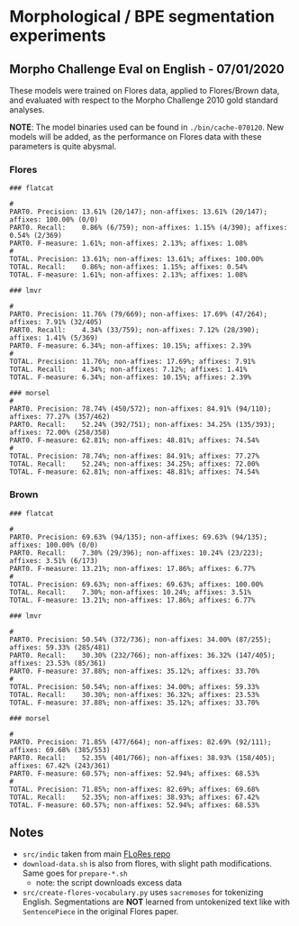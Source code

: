 # Morphological / BPE segmentation experiments

## Morpho Challenge Eval on English - 07/01/2020

These models were trained on Flores data, applied to Flores/Brown data, and evaluated with respect to the Morpho Challenge 2010 gold standard analyses.

**NOTE**: The model binaries used can be found in `./bin/cache-070120`. New models will be added, as the performance on Flores data with these parameters is quite abysmal. 

### Flores
```
### flatcat

#
PART0. Precision: 13.61% (20/147); non-affixes: 13.61% (20/147); affixes: 100.00% (0/0)
PART0. Recall:    0.86% (6/759); non-affixes: 1.15% (4/390); affixes: 0.54% (2/369)
PART0. F-measure: 1.61%; non-affixes: 2.13%; affixes: 1.08%
#
TOTAL. Precision: 13.61%; non-affixes: 13.61%; affixes: 100.00%
TOTAL. Recall:    0.86%; non-affixes: 1.15%; affixes: 0.54%
TOTAL. F-measure: 1.61%; non-affixes: 2.13%; affixes: 1.08%

### lmvr

#
PART0. Precision: 11.76% (79/669); non-affixes: 17.69% (47/264); affixes: 7.91% (32/405)
PART0. Recall:    4.34% (33/759); non-affixes: 7.12% (28/390); affixes: 1.41% (5/369)
PART0. F-measure: 6.34%; non-affixes: 10.15%; affixes: 2.39%
#
TOTAL. Precision: 11.76%; non-affixes: 17.69%; affixes: 7.91%
TOTAL. Recall:    4.34%; non-affixes: 7.12%; affixes: 1.41%
TOTAL. F-measure: 6.34%; non-affixes: 10.15%; affixes: 2.39%

### morsel
#
PART0. Precision: 78.74% (450/572); non-affixes: 84.91% (94/110); affixes: 77.27% (357/462)
PART0. Recall:    52.24% (392/751); non-affixes: 34.25% (135/393); affixes: 72.00% (258/358)
PART0. F-measure: 62.81%; non-affixes: 48.81%; affixes: 74.54%
#
TOTAL. Precision: 78.74%; non-affixes: 84.91%; affixes: 77.27%
TOTAL. Recall:    52.24%; non-affixes: 34.25%; affixes: 72.00%
TOTAL. F-measure: 62.81%; non-affixes: 48.81%; affixes: 74.54%

```


### Brown
```
### flatcat

#
PART0. Precision: 69.63% (94/135); non-affixes: 69.63% (94/135); affixes: 100.00% (0/0)
PART0. Recall:    7.30% (29/396); non-affixes: 10.24% (23/223); affixes: 3.51% (6/173)
PART0. F-measure: 13.21%; non-affixes: 17.86%; affixes: 6.77%
#
TOTAL. Precision: 69.63%; non-affixes: 69.63%; affixes: 100.00%
TOTAL. Recall:    7.30%; non-affixes: 10.24%; affixes: 3.51%
TOTAL. F-measure: 13.21%; non-affixes: 17.86%; affixes: 6.77%

### lmvr

#
PART0. Precision: 50.54% (372/736); non-affixes: 34.00% (87/255); affixes: 59.33% (285/481)
PART0. Recall:    30.30% (232/766); non-affixes: 36.32% (147/405); affixes: 23.53% (85/361)
PART0. F-measure: 37.88%; non-affixes: 35.12%; affixes: 33.70%
#
TOTAL. Precision: 50.54%; non-affixes: 34.00%; affixes: 59.33%
TOTAL. Recall:    30.30%; non-affixes: 36.32%; affixes: 23.53%
TOTAL. F-measure: 37.88%; non-affixes: 35.12%; affixes: 33.70%

### morsel

#
PART0. Precision: 71.85% (477/664); non-affixes: 82.69% (92/111); affixes: 69.68% (385/553)
PART0. Recall:    52.35% (401/766); non-affixes: 38.93% (158/405); affixes: 67.42% (243/361)
PART0. F-measure: 60.57%; non-affixes: 52.94%; affixes: 68.53%
#
TOTAL. Precision: 71.85%; non-affixes: 82.69%; affixes: 69.68%
TOTAL. Recall:    52.35%; non-affixes: 38.93%; affixes: 67.42%
TOTAL. F-measure: 60.57%; non-affixes: 52.94%; affixes: 68.53%

```

## Notes
- `src/indic` taken from main [FLoRes repo](https://github.com/j0ma/flores)
- `download-data.sh` is also from flores, with slight path modifications. Same goes for `prepare-*.sh`
    - note: the script downloads excess data
- `src/create-flores-vocabulary.py` uses `sacremoses` for tokenizing English. Segmentations are **NOT** learned from untokenized text like with `SentencePiece` in the original Flores paper.
